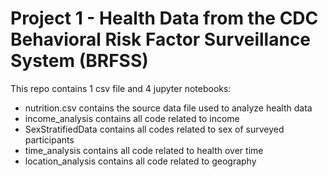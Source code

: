 # Project 1 - Health Data from the CDC Behavioral Risk Factor Surveillance System (BRFSS)
This repo contains 1 csv file and 4 jupyter notebooks:
- nutrition.csv contains the source data file used to analyze health data
- income_analysis contains all code related to income
- SexStratifiedData contains all codes related to sex of surveyed participants
- time_analysis contains all code related to health over time
- location_analysis contains all code related to geography
